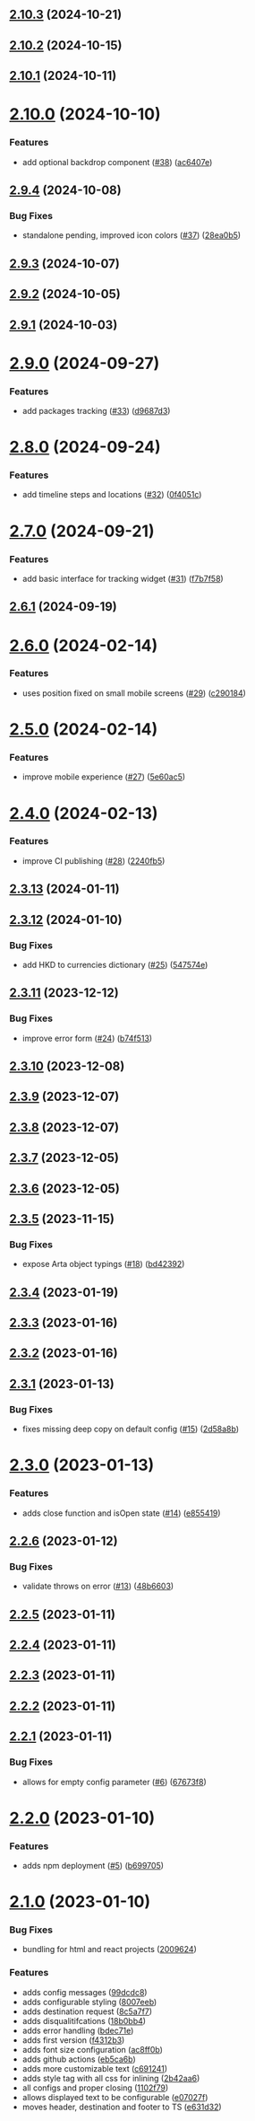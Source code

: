 ## [2.10.3](https://github.com/artaio/arta-browser/compare/v2.10.2...v2.10.3) (2024-10-21)



## [2.10.2](https://github.com/artaio/arta-browser/compare/v2.10.1...v2.10.2) (2024-10-15)



## [2.10.1](https://github.com/artaio/arta-browser/compare/v2.10.0...v2.10.1) (2024-10-11)



# [2.10.0](https://github.com/artaio/arta-browser/compare/v2.9.4...v2.10.0) (2024-10-10)


### Features

* add optional backdrop component ([#38](https://github.com/artaio/arta-browser/issues/38)) ([ac6407e](https://github.com/artaio/arta-browser/commit/ac6407e7e018f5b83ee2dfbdafc7b3450d2a803b))



## [2.9.4](https://github.com/artaio/arta-browser/compare/v2.9.3...v2.9.4) (2024-10-08)


### Bug Fixes

* standalone pending, improved icon colors ([#37](https://github.com/artaio/arta-browser/issues/37)) ([28ea0b5](https://github.com/artaio/arta-browser/commit/28ea0b5fae99a574bfe19206ed9708fef0eb5ab8))



## [2.9.3](https://github.com/artaio/arta-browser/compare/v2.9.2...v2.9.3) (2024-10-07)



## [2.9.2](https://github.com/artaio/arta-browser/compare/v2.9.1...v2.9.2) (2024-10-05)



## [2.9.1](https://github.com/artaio/arta-browser/compare/v2.9.0...v2.9.1) (2024-10-03)



# [2.9.0](https://github.com/artaio/arta-browser/compare/v2.8.0...v2.9.0) (2024-09-27)


### Features

* add packages tracking ([#33](https://github.com/artaio/arta-browser/issues/33)) ([d9687d3](https://github.com/artaio/arta-browser/commit/d9687d3eba54bf2b6529a81aaf4bab39b7e067a3))



# [2.8.0](https://github.com/artaio/arta-browser/compare/v2.7.0...v2.8.0) (2024-09-24)


### Features

* add timeline steps and locations ([#32](https://github.com/artaio/arta-browser/issues/32)) ([0f4051c](https://github.com/artaio/arta-browser/commit/0f4051caeddc24bc888ba6e4ffa54cc1a0b10e7c))



# [2.7.0](https://github.com/artaio/arta-browser/compare/v2.6.1...v2.7.0) (2024-09-21)


### Features

* add basic interface for tracking widget ([#31](https://github.com/artaio/arta-browser/issues/31)) ([f7b7f58](https://github.com/artaio/arta-browser/commit/f7b7f582270caf4d19aa5011ff3d31800e592ce6))



## [2.6.1](https://github.com/artaio/arta-browser/compare/v2.6.0...v2.6.1) (2024-09-19)



# [2.6.0](https://github.com/artaio/arta-browser/compare/v2.5.0...v2.6.0) (2024-02-14)


### Features

* uses position fixed on small mobile screens ([#29](https://github.com/artaio/arta-browser/issues/29)) ([c290184](https://github.com/artaio/arta-browser/commit/c290184ba5c23e3eaa7c26697f6a72fa073c576c))



# [2.5.0](https://github.com/artaio/arta-browser/compare/v2.4.0...v2.5.0) (2024-02-14)


### Features

* improve mobile experience ([#27](https://github.com/artaio/arta-browser/issues/27)) ([5e60ac5](https://github.com/artaio/arta-browser/commit/5e60ac510bae8b301caec52288c131086652fd49))



# [2.4.0](https://github.com/artaio/arta-browser/compare/v2.3.13...v2.4.0) (2024-02-13)


### Features

* improve CI publishing ([#28](https://github.com/artaio/arta-browser/issues/28)) ([2240fb5](https://github.com/artaio/arta-browser/commit/2240fb5341cde12fd5797a7473f2406adca8f6b1))



## [2.3.13](https://github.com/artaio/arta-browser/compare/v2.3.12...v2.3.13) (2024-01-11)



## [2.3.12](https://github.com/artaio/arta-browser/compare/v2.3.11...v2.3.12) (2024-01-10)


### Bug Fixes

* add HKD to currencies dictionary ([#25](https://github.com/artaio/arta-browser/issues/25)) ([547574e](https://github.com/artaio/arta-browser/commit/547574e09336f2f067cbe607c266e06d09f9ff5d))



## [2.3.11](https://github.com/artaio/arta-browser/compare/v2.3.10...v2.3.11) (2023-12-12)


### Bug Fixes

* improve error form ([#24](https://github.com/artaio/arta-browser/issues/24)) ([b74f513](https://github.com/artaio/arta-browser/commit/b74f513cac543f7f921c59b5be04b4243aa849dd))



## [2.3.10](https://github.com/artaio/arta-browser/compare/v2.3.9...v2.3.10) (2023-12-08)



## [2.3.9](https://github.com/artaio/arta-browser/compare/v2.3.8...v2.3.9) (2023-12-07)



## [2.3.8](https://github.com/artaio/arta-browser/compare/v2.3.7...v2.3.8) (2023-12-07)



## [2.3.7](https://github.com/artaio/arta-browser/compare/v2.3.6...v2.3.7) (2023-12-05)



## [2.3.6](https://github.com/artaio/arta-browser/compare/v2.3.5...v2.3.6) (2023-12-05)



## [2.3.5](https://github.com/artaio/arta-browser/compare/v2.3.4...v2.3.5) (2023-11-15)


### Bug Fixes

* expose Arta object typings ([#18](https://github.com/artaio/arta-browser/issues/18)) ([bd42392](https://github.com/artaio/arta-browser/commit/bd4239214957e2f8ae6836fc74a61c80532bbb2b))



## [2.3.4](https://github.com/artaio/arta-browser/compare/v2.3.3...v2.3.4) (2023-01-19)



## [2.3.3](https://github.com/artaio/arta-browser/compare/v2.3.2...v2.3.3) (2023-01-16)



## [2.3.2](https://github.com/artaio/arta-browser/compare/v2.3.1...v2.3.2) (2023-01-16)



## [2.3.1](https://github.com/artaio/arta-browser/compare/v2.3.0...v2.3.1) (2023-01-13)


### Bug Fixes

* fixes missing deep copy on default config ([#15](https://github.com/artaio/arta-browser/issues/15)) ([2d58a8b](https://github.com/artaio/arta-browser/commit/2d58a8bac91d924d2b50cd1fabb96c2de4a79de9))



# [2.3.0](https://github.com/artaio/arta-browser/compare/v2.2.6...v2.3.0) (2023-01-13)


### Features

* adds close function and isOpen state ([#14](https://github.com/artaio/arta-browser/issues/14)) ([e855419](https://github.com/artaio/arta-browser/commit/e855419b10655e64f34f66770ac2060d51979354))



## [2.2.6](https://github.com/artaio/arta-browser/compare/v2.2.5...v2.2.6) (2023-01-12)


### Bug Fixes

* validate throws on error ([#13](https://github.com/artaio/arta-browser/issues/13)) ([48b6603](https://github.com/artaio/arta-browser/commit/48b6603dcb4274c480c1682467344c2379e5c80d))



## [2.2.5](https://github.com/artaio/arta-browser/compare/v2.2.4...v2.2.5) (2023-01-11)



## [2.2.4](https://github.com/artaio/arta-browser/compare/v2.2.3...v2.2.4) (2023-01-11)



## [2.2.3](https://github.com/artaio/arta-browser/compare/v2.2.2...v2.2.3) (2023-01-11)



## [2.2.2](https://github.com/artaio/arta-browser/compare/v2.2.1...v2.2.2) (2023-01-11)



## [2.2.1](https://github.com/artaio/arta-browser/compare/v2.2.0...v2.2.1) (2023-01-11)


### Bug Fixes

* allows for empty config parameter ([#6](https://github.com/artaio/arta-browser/issues/6)) ([67673f8](https://github.com/artaio/arta-browser/commit/67673f83ab1e5d300b6f7b1aeab929261315811d))



# [2.2.0](https://github.com/artaio/arta-browser/compare/v2.1.0...v2.2.0) (2023-01-10)


### Features

* adds npm deployment ([#5](https://github.com/artaio/arta-browser/issues/5)) ([b699705](https://github.com/artaio/arta-browser/commit/b6997051c04de6d58318448bf4d019b2bc888ff1))



# [2.1.0](https://github.com/artaio/arta-browser/compare/f4312b3cfac5460daa19440b0c536e8e223a5cd9...v2.1.0) (2023-01-10)


### Bug Fixes

* bundling for html and react projects ([2009624](https://github.com/artaio/arta-browser/commit/2009624c1a15a25da4bd2eaa44a39c14912d3bd6))


### Features

* adds config messages ([99dcdc8](https://github.com/artaio/arta-browser/commit/99dcdc81918bb681be7d944e6a6c168e64ae137c))
* adds configurable styling ([8007eeb](https://github.com/artaio/arta-browser/commit/8007eeb1227acdcb242ac038165c34f50465592d))
* adds destination request ([8c5a7f7](https://github.com/artaio/arta-browser/commit/8c5a7f73c1c87db4680d2468c22a5e47355dd84d))
* adds disqualitifcations ([18b0bb4](https://github.com/artaio/arta-browser/commit/18b0bb4bc0d8292399ffb10ac5c8f575f7883987))
* adds error handling ([bdec71e](https://github.com/artaio/arta-browser/commit/bdec71e2e57f6834c35b18e10c7cdcb9aac375f0))
* adds first version ([f4312b3](https://github.com/artaio/arta-browser/commit/f4312b3cfac5460daa19440b0c536e8e223a5cd9))
* adds font size configuration ([ac8ff0b](https://github.com/artaio/arta-browser/commit/ac8ff0b0e7823ac6412db96d61262872c26197ab))
* adds github actions ([eb5ca6b](https://github.com/artaio/arta-browser/commit/eb5ca6b181ac8897522321a09376a933a459330d))
* adds more customizable text ([c691241](https://github.com/artaio/arta-browser/commit/c691241b1c64ca8a90c70f21fa1e5343aadb2fce))
* adds style tag with all css for inlining ([2b42aa6](https://github.com/artaio/arta-browser/commit/2b42aa6be05c98ed03379c3e4db798f0bbbcec89))
* all configs and proper closing ([1102f79](https://github.com/artaio/arta-browser/commit/1102f7993c65b5bd173d3dbcaff31c17a9620315))
* allows displayed text to be configurable ([e07027f](https://github.com/artaio/arta-browser/commit/e07027f236ad8e0e756e9bac9f61e713ba6641a7))
* moves header, destination and footer to TS ([e631d32](https://github.com/artaio/arta-browser/commit/e631d32e90abc6d20d8b65e59d8950101e8f4276))



